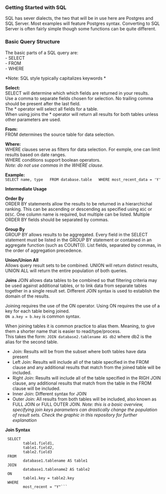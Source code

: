 ### Getting Started with SQL

SQL has sever dialects, the two that will be in use here are Postgres and SQL Server.
Most examples will feature Postgres syntax. Converting to SQL Server is often fairly simple though some functions can be quite different.


### Basic Query Structure

The basic parts of a SQL query are:  
    - SELECT  
    - FROM  
    - WHERE  

*Note: SQL style typically capitalizes keywords *  

**Select:**  
    SELECT will determine which which fields are returned in your results.  
    Use a comma to separate fields chosen for selection. No trailing comma should be present after the last field.  
    The * operator will select all fields for a table.  
    When using joins the * operator will return all results for both tables unless other parameters are used.  

**From:**  
    FROM determines the source table for data selection.  

**Where:**  
    WHERE clauses serve as filters for data selection. For exmple, one can limit results based on date ranges.  
    WHERE conditions support boolean operators.  
    *Note: do not use commas in the WHERE clause.*  

**Example:**  
    ```SELECT name, type  
        FROM database.table  
        WHERE most_recent_data = 'Y'```  
        
**Intermediate Usage**  

**Order By**  
    ORDER BY statements allow the results to be returned in a hierarchichal ranking. This can be ascending or descending as specified using `ASC` or `DESC`. One column name is required, but multiple can be listed. Multiple ORDER BY fields should be separated by commas.

**Group By**  
    GROUP BY allows results to be aggregated. Every field in the SELECT statement must be listed in the GROUP BY statement or contained in an aggregate function (such as COUNT()). List fields, separated by commas, in the order of aggregation precedence.  

**Union/Union All**  
    Allows query result sets to be combined. UNION will return distinct results, UNION ALL will return the entire population of both queries.  
    
**Joins**
    JOIN allows data tables to be combined so that filtering criteria may be used against additional tables, or to link data from separate tables together in a single result set. Different JOIN syntax is used to establish the domain of the results.    
    
   Joining requires the use of the ON operator. Using ON requires the use of a key for each table being joined.   
    `ON a.key = b.key` is common syntax.
    
   When joining tables it is common practice to alias them. Meaning, to give them a shorter name that is easier to read/type/process.  
    This takes the form: 
    `JOIN database2.tablename AS db2` 
    where db2 is the alias for the second table.
    
   - Join: Results will be from the subset where both tables have data present
   - Left Join: Results will include all of the table specified in the FROM clause and any additional results that match from the joined table will be included.
   - Right Join: Results will include all of the table specified in the RIGH JOIN clause, any additional results that match from the table in the FROM clause will be included.
   - Inner Join: Different syntax for JOIN
   - Outer Join: All results from both tables will be included, also known as FULL JOIN or FULL OUTER JOIN.
    *Note: this is a basic overview, specifying join keys parameters can drastically change the population of result sets. Check the graphic in this repository for further explanation*
    
   **Join Syntax**
    
     SELECT 
            table1.field1, 
            table1.field2, 
            table2.field3  
     FROM 
            database1.tablename AS table1  
     JOIN 
            database1.tablename2 AS table2  
     ON 
            table1.key = table2.key
     WHERE 
            most_recent = "Y"```
        
